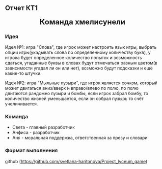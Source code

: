 ## Отчет КТ1


<div style="text-align: center;font-size: 24px; font-weight: bold;">
  Команда хмелисунели
</div>

### Идея
Идея №1: игра "Слова", где игрок может настроить язык игры, выбрать опции игры(укадывать слова
по определенному количеству букв), у игрока будет определенное количество попыток и возможность сдаться,
угаданные буквы в словах будут отмечаться разным цветом(в зависимости угадал ли он или нет), возможно
будут подсказки и ещё какие-то штучки.

Идея №2: игра "Мыльные пузыри", где игрок является сочком, который может двигаться вниз/вверх
и вправо/влево по полю, по полю двигаются рандомно пузыри и бомбы, если игрок забрал бомбу,
то количество жизней уменьшается, если он собрал пузырь то счёт учеличивается.

### Команда

- Света - главный разработчик
- Анфиса - разработчик
- Аня - моральная поддержка, ответственная за презу и словари

### Формат выполнения

github (https://github.com/svetlana-haritonova/Project_lyceum_game)
